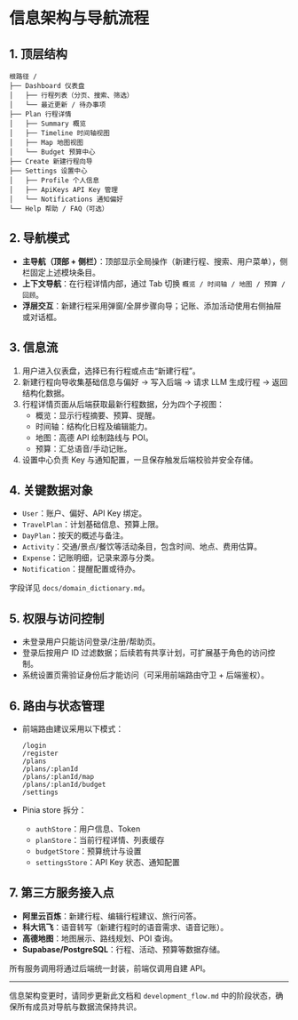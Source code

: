 # 信息架构与导航流程

## 1. 顶层结构

```
根路径 /
├── Dashboard 仪表盘
│   ├── 行程列表（分页、搜索、筛选）
│   └── 最近更新 / 待办事项
├── Plan 行程详情
│   ├── Summary 概览
│   ├── Timeline 时间轴视图
│   ├── Map 地图视图
│   └── Budget 预算中心
├── Create 新建行程向导
├── Settings 设置中心
│   ├── Profile 个人信息
│   ├── ApiKeys API Key 管理
│   └── Notifications 通知偏好
└── Help 帮助 / FAQ（可选）
```

## 2. 导航模式

- **主导航（顶部 + 侧栏）**：顶部显示全局操作（新建行程、搜索、用户菜单），侧栏固定上述模块条目。
- **上下文导航**：在行程详情内部，通过 Tab 切换 `概览 / 时间轴 / 地图 / 预算 / 回顾`。
- **浮层交互**：新建行程采用弹窗/全屏步骤向导；记账、添加活动使用右侧抽屉或对话框。

## 3. 信息流

1. 用户进入仪表盘，选择已有行程或点击“新建行程”。
2. 新建行程向导收集基础信息与偏好 → 写入后端 → 请求 LLM 生成行程 → 返回结构化数据。
3. 行程详情页面从后端获取最新行程数据，分为四个子视图：
   - 概览：显示行程摘要、预算、提醒。
   - 时间轴：结构化日程及编辑能力。
   - 地图：高德 API 绘制路线与 POI。
   - 预算：汇总语音/手动记账。
4. 设置中心负责 Key 与通知配置，一旦保存触发后端校验并安全存储。

## 4. 关键数据对象

- `User`：账户、偏好、API Key 绑定。
- `TravelPlan`：计划基础信息、预算上限。
- `DayPlan`：按天的概述与备注。
- `Activity`：交通/景点/餐饮等活动条目，包含时间、地点、费用估算。
- `Expense`：记账明细，记录来源与分类。
- `Notification`：提醒配置或待办。

字段详见 `docs/domain_dictionary.md`。

## 5. 权限与访问控制

- 未登录用户只能访问登录/注册/帮助页。
- 登录后按用户 ID 过滤数据；后续若有共享计划，可扩展基于角色的访问控制。
- 系统设置页需验证身份后才能访问（可采用前端路由守卫 + 后端鉴权）。

## 6. 路由与状态管理

- 前端路由建议采用以下模式：

  ```
  /login
  /register
  /plans
  /plans/:planId
  /plans/:planId/map
  /plans/:planId/budget
  /settings
  ```

- Pinia store 拆分：
  - `authStore`：用户信息、Token
  - `planStore`：当前行程详情、列表缓存
  - `budgetStore`：预算统计与设置
  - `settingsStore`：API Key 状态、通知配置

## 7. 第三方服务接入点

- **阿里云百炼**：新建行程、编辑行程建议、旅行问答。
- **科大讯飞**：语音转写（新建行程时的语音需求、语音记账）。
- **高德地图**：地图展示、路线规划、POI 查询。
- **Supabase/PostgreSQL**：行程、活动、预算等数据存储。

所有服务调用将通过后端统一封装，前端仅调用自建 API。

---

信息架构变更时，请同步更新此文档和 `development_flow.md` 中的阶段状态，确保所有成员对导航与数据流保持共识。
